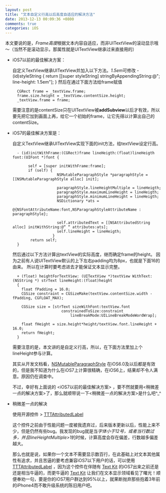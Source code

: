 ```yaml
---
layout: post
title: "文本自定义行高以后高度自适应的解决方法"
date: 2013-12-13 00:09:36 +0800
comments: true
categories: iOS
---
```


本文要说的是，*Frame高度*根据文本内容自适应，而非UITextView的滚动显示哦～（当然不是滚动显示，那属性就是UITextView继承过来直接用的）


* iOS7以前的最佳解决方案：

	自定义TextView继承UITextView并加入以下方法。*1.5em*可修改
		- (id)styleString {
    		return [[super styleString] stringByAppendingString:@"; line-height: 1.5em"];
		}
	然后在通过下面方法给frame赋值
	
		CGRect frame = _textView.frame;
		frame.size.height = _textView.contentSize.height;
		_textView.frame = frame;
		
	需要注意的是contentSize只在UITextView被**addSubview**以后才有效，所以要先把它加到画面上再，给它一个初始的frame，让它先得以计算出自己的contentSize。

* iOS7的最佳解决方案是：

	自定义TextView继承UITextView实现下面的init方法，给textView设定行高。

		- (id)initWithFrame:(CGRect)frame lineHeigth:(float)lineHeigth font:(UIFont *)font {
    	 
    	 	 self = [super initWithFrame:frame];
    	  	 if (self) {
        				  NSMutableParagraphStyle *paragraphStyle = [[NSMutableParagraphStyle alloc] init];
	        
	        			  paragraphStyle.lineHeightMultiple = lineHeigth;
     	    			  paragraphStyle.maximumLineHeight = lineHeigth;
      	   			  	  paragraphStyle.minimumLineHeight = lineHeigth;
      	    		  	  NSDictionary *ats = 
      	    			  	         @{NSFontAttributeName:font,NSParagraphStyleAttributeName : paragraphStyle};
        	
        			  	  self.attributedText = [[NSAttributedString alloc] initWithString:@“ “ attributes:ats];
        			  	  self.lineHeight = lineHeigth;
    				    }
    	      return self;
		}

	然后通过以下方法计算出textView的实际高度，继而确定frame的height。
因为之前有人说UITextView默认的上下左右padding均为8px，也就是下面16的由来。 所以在计算时要考虑进去才能保证文本显示完整。

		+ (float) heightForTextView: (UITextView *)textView WithText: (NSString *) strText lineHeight:(float)height
		{
   		  float fPadding = 16.0;
  		  CGSize constraint = CGSizeMake(textView.contentSize.width - fPadding, CGFLOAT_MAX);
    
    	  CGSize size = [strText sizeWithFont:textView.font
    	  					constrainedToSize:constraint
    	                        lineBreakMode:UILineBreakModeWordWrap];
    
    	  float fHeight = size.height*height/textView.font.lineHeight + 16.0;
    	  return fHeight;
		}

	需要注意的是，本文讲的是自定义行高，所以，在下面方法里加上个lineHeight参与计算。

	其实从开发文档看，[NSMutableParagraphStyle](https://developer.apple.com/library/ios/documentation/Cocoa/Reference/ApplicationKit/Classes/NSMutableParagraphStyle_Class/Reference/Reference.html) 在iOS6.0及以后都是有效的，但是我不知道为什么在iOS7上计算很精确，在iOS6上，结果却不令人满意。原因仍在调查中。

	不过，幸好有上面说的 <iOS7以前的最佳解决方案> ，要不然就要用<稍微差一点的解决方案>了，那么就顺带说一下<稍微差一点的解决方案>是什么吧^_^

* 稍微差一点的解决

	使用开源控件 > [TTTAttributedLabel](https://github.com/mattt/TTTAttributedLabel)
	
	这个控件之前由于性能问题一度被我遗弃过，后来版本更新以后，性能上来不少，但是仍然有些bug。我发现的bug就是当*字体小于12号，或者当行数过多，并且lineHeightMultiple>1*的时候，计算高度会存在偏差，行数越多偏差越大。
	
	那么也就是说，如果你一个文本不需要显示数百行，在此基础上对文本其他属性有追求，并且苦逼的要考虑兼容iOS7以下用户的话，可以使用 [TTTAttributedLabel](https://github.com/mattt/TTTAttributedLabel) ，因为这个控件在伴随有 [Text Kit](https://developer.apple.com/library/ios/documentation/StringsTextFonts/Conceptual/TextAndWebiPhoneOS/CustomTextProcessing/CustomTextProcessing.html) 的iOS7出来之前还是还是相当牛逼的，而更牛逼的 [Text Kit](https://developer.apple.com/library/ios/documentation/StringsTextFonts/Conceptual/TextAndWebiPhoneOS/CustomTextProcessing/CustomTextProcessing.html) 让我们在文本显示领域看见了曙光！顺便奉劝一句，要是你的iOS7用户群达到95%以上，就果断抛弃那些抱着3年前的iPhone4而不敢升级系统的陈旧用户吧。